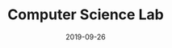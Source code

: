 ---
courseNum: "CMPTGCS 1L"
title: "Computer Science Lab"
term: "F19"
collection: teaching
school: "UCSB"
date: 2019-09-26
link: https://ccs.ucsb.edu/courses/2019/fall/computer-programming-lab
---